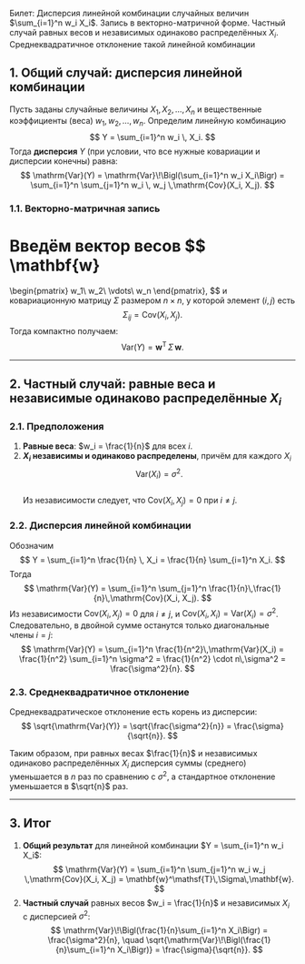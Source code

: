 
 Билет: Дисперсия линейной комбинации случайных величин $\sum_{i=1}^n w_i X_i$. Запись в векторно-матричной форме. Частный случай равных весов и независимых одинаково распределённых $X_i$. Среднеквадратичное отклонение такой линейной комбинации

## 1. Общий случай: дисперсия линейной комбинации

Пусть заданы случайные величины $X_1, X_2, \dots, X_n$ и вещественные коэффициенты (веса) $w_1, w_2, \dots, w_n$. Определим линейную комбинацию
$$
Y = \sum_{i=1}^n w_i \, X_i.
$$
Тогда **дисперсия** $Y$ (при условии, что все нужные ковариации и дисперсии конечны) равна:
$$
\mathrm{Var}(Y) 
= \mathrm{Var}\!\Bigl(\sum_{i=1}^n w_i X_i\Bigr)
= \sum_{i=1}^n \sum_{j=1}^n w_i \, w_j \,\mathrm{Cov}(X_i, X_j).
$$

### 1.1. Векторно-матричная запись

Введём вектор весов
$$
\mathbf{w} 
= 
\begin{pmatrix}
w_1\\
w_2\\
\vdots\\
w_n
\end{pmatrix},
$$
и ковариационную матрицу $\Sigma$ размером $n\times n$, у которой элемент $(i,j)$ есть
$$
\Sigma_{ij} = \mathrm{Cov}(X_i, X_j).
$$
Тогда компактно получаем:
$$
\mathrm{Var}(Y)
= \mathbf{w}^\mathsf{T} \,\Sigma \,\mathbf{w}.
$$

---

## 2. Частный случай: равные веса и независимые одинаково распределённые $X_i$

### 2.1. Предположения

1. **Равные веса**: $w_i = \frac{1}{n}$ для всех $i$.  
2. **$X_i$ независимы и одинаково распределены**, причём для каждого $X_i$ 
   $$
   \mathrm{Var}(X_i) = \sigma^2.
   $$  
   Из независимости следует, что $\mathrm{Cov}(X_i, X_j) = 0$ при $i \neq j$.

### 2.2. Дисперсия линейной комбинации

Обозначим
$$
Y = \sum_{i=1}^n \frac{1}{n} \, X_i = \frac{1}{n} \sum_{i=1}^n X_i.
$$
Тогда
$$
\mathrm{Var}(Y) 
= \sum_{i=1}^n \sum_{j=1}^n \frac{1}{n}\,\frac{1}{n}\,\mathrm{Cov}(X_i, X_j).
$$
Из независимости $\mathrm{Cov}(X_i, X_j)=0$ для $i\neq j$, и $\mathrm{Cov}(X_i, X_i)=\mathrm{Var}(X_i)=\sigma^2$. Следовательно, в двойной сумме останутся только диагональные члены $i=j$:
$$
\mathrm{Var}(Y)
= \sum_{i=1}^n \frac{1}{n^2}\,\mathrm{Var}(X_i)
= \frac{1}{n^2} \sum_{i=1}^n \sigma^2
= \frac{1}{n^2} \cdot n\,\sigma^2
= \frac{\sigma^2}{n}.
$$

### 2.3. Среднеквадратичное отклонение

Среднеквадратическое отклонение есть корень из дисперсии:
$$
\sqrt{\mathrm{Var}(Y)}
= \sqrt{\frac{\sigma^2}{n}}
= \frac{\sigma}{\sqrt{n}}.
$$

Таким образом, при равных весах $\frac{1}{n}$ и независимых одинаково распределённых $X_i$ дисперсия суммы (среднего) уменьшается в $n$ раз по сравнению с $\sigma^2$, а стандартное отклонение уменьшается в $\sqrt{n}$ раз.

---

## 3. Итог

1. **Общий результат** для линейной комбинации $Y = \sum_{i=1}^n w_i X_i$:
   $$
   \mathrm{Var}(Y) = \sum_{i=1}^n \sum_{j=1}^n w_i w_j \,\mathrm{Cov}(X_i, X_j)
   = \mathbf{w}^\mathsf{T}\,\Sigma\,\mathbf{w}.
   $$
2. **Частный случай** равных весов $w_i = \frac{1}{n}$ и независимых $X_i$ с дисперсией $\sigma^2$:
   $$
   \mathrm{Var}\!\Bigl(\frac{1}{n}\sum_{i=1}^n X_i\Bigr) 
   = \frac{\sigma^2}{n},
   \quad
   \sqrt{\mathrm{Var}\!\Bigl(\frac{1}{n}\sum_{i=1}^n X_i\Bigr)} 
   = \frac{\sigma}{\sqrt{n}}.
   $$
